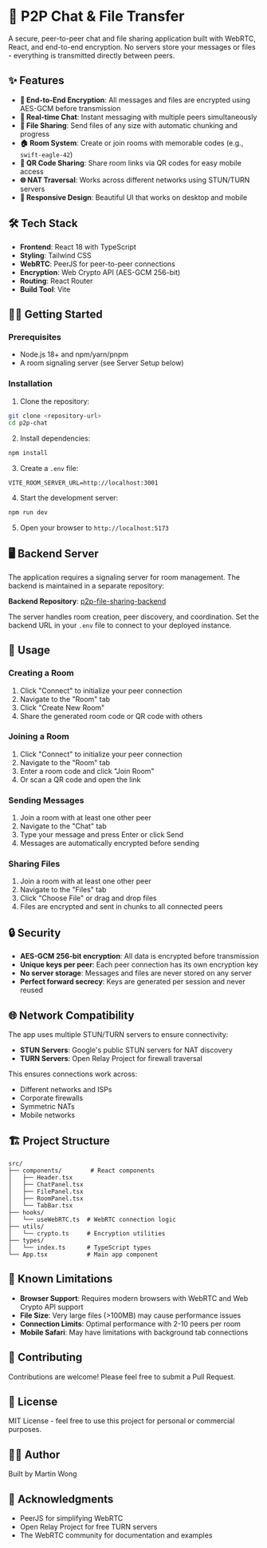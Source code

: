 # 🚀 P2P Chat & File Transfer

A secure, peer-to-peer chat and file sharing application built with WebRTC, React, and end-to-end encryption. No servers store your messages or files - everything is transmitted directly between peers.

## ✨ Features

- **🔐 End-to-End Encryption**: All messages and files are encrypted using AES-GCM before transmission
- **💬 Real-time Chat**: Instant messaging with multiple peers simultaneously
- **📁 File Sharing**: Send files of any size with automatic chunking and progress
- **🏠 Room System**: Create or join rooms with memorable codes (e.g., `swift-eagle-42`)
- **🔗 QR Code Sharing**: Share room links via QR codes for easy mobile access
- **🌐 NAT Traversal**: Works across different networks using STUN/TURN servers
- **📱 Responsive Design**: Beautiful UI that works on desktop and mobile

## 🛠️ Tech Stack

- **Frontend**: React 18 with TypeScript
- **Styling**: Tailwind CSS
- **WebRTC**: PeerJS for peer-to-peer connections
- **Encryption**: Web Crypto API (AES-GCM 256-bit)
- **Routing**: React Router
- **Build Tool**: Vite

## 🏃‍♂️ Getting Started

### Prerequisites

- Node.js 18+ and npm/yarn/pnpm
- A room signaling server (see Server Setup below)

### Installation

1. Clone the repository:
```bash
git clone <repository-url>
cd p2p-chat
```

2. Install dependencies:
```bash
npm install
```

3. Create a `.env` file:
```env
VITE_ROOM_SERVER_URL=http://localhost:3001
```

4. Start the development server:
```bash
npm run dev
```

5. Open your browser to `http://localhost:5173`

## 🖥️ Backend Server

The application requires a signaling server for room management. The backend is maintained in a separate repository:

**Backend Repository**: [p2p-file-sharing-backend](https://github.com/Mighty303/p2p-file-sharing-backend)

The server handles room creation, peer discovery, and coordination. Set the backend URL in your `.env` file to connect to your deployed instance.

## 📖 Usage

### Creating a Room

1. Click "Connect" to initialize your peer connection
2. Navigate to the "Room" tab
3. Click "Create New Room"
4. Share the generated room code or QR code with others

### Joining a Room

1. Click "Connect" to initialize your peer connection
2. Navigate to the "Room" tab
3. Enter a room code and click "Join Room"
4. Or scan a QR code and open the link

### Sending Messages

1. Join a room with at least one other peer
2. Navigate to the "Chat" tab
3. Type your message and press Enter or click Send
4. Messages are automatically encrypted before sending

### Sharing Files

1. Join a room with at least one other peer
2. Navigate to the "Files" tab
3. Click "Choose File" or drag and drop files
4. Files are encrypted and sent in chunks to all connected peers

## 🔒 Security

- **AES-GCM 256-bit encryption**: All data is encrypted before transmission
- **Unique keys per peer**: Each peer connection has its own encryption key
- **No server storage**: Messages and files are never stored on any server
- **Perfect forward secrecy**: Keys are generated per session and never reused

## 🌐 Network Compatibility

The app uses multiple STUN/TURN servers to ensure connectivity:

- **STUN Servers**: Google's public STUN servers for NAT discovery
- **TURN Servers**: Open Relay Project for firewall traversal

This ensures connections work across:
- Different networks and ISPs
- Corporate firewalls
- Symmetric NATs
- Mobile networks

## 🏗️ Project Structure

```
src/
├── components/        # React components
│   ├── Header.tsx
│   ├── ChatPanel.tsx
│   ├── FilePanel.tsx
│   ├── RoomPanel.tsx
│   └── TabBar.tsx
├── hooks/
│   └── useWebRTC.ts  # WebRTC connection logic
├── utils/
│   └── crypto.ts     # Encryption utilities
├── types/
│   └── index.ts      # TypeScript types
└── App.tsx           # Main app component
```

## 🐛 Known Limitations

- **Browser Support**: Requires modern browsers with WebRTC and Web Crypto API support
- **File Size**: Very large files (>100MB) may cause performance issues
- **Connection Limits**: Optimal performance with 2-10 peers per room
- **Mobile Safari**: May have limitations with background tab connections

## 🤝 Contributing

Contributions are welcome! Please feel free to submit a Pull Request.

## 📄 License

MIT License - feel free to use this project for personal or commercial purposes.

## 👨‍💻 Author

Built by Martin Wong

## 🙏 Acknowledgments

- PeerJS for simplifying WebRTC
- Open Relay Project for free TURN servers
- The WebRTC community for documentation and examples
